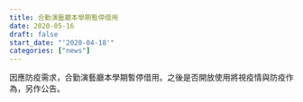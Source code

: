 ```yaml
---
title: 合勤演藝廳本學期暫停借用
date: 2020-05-16
draft: false
start_date: "'2020-04-18'"
categories: ["news"]
---
```


因應防疫需求，合勤演藝廳本學期暫停借用。之後是否開放使用將視疫情與防疫作為，另作公告。